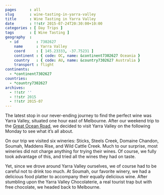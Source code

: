 ```yaml
---
pages      : all
slug       : wine-tasting-in-yarra-valley
title      : Wine Tasting in Yarra Valley
date       : !!str 2015-07-24T20:30:00+10:00
categories : [ Day Trips ]
tags       : [ Wine Tasting ]
geography  :
  - id        : 7302627
    name      : Yarra Valley
    coord     : [ 145.23333, -37.75231 ]
    continent : { code: OC, name: &continent7302627 Oceania }
    country   : { code: AU, name: &country7302627 Australia }
    transport : flight
continents:
  - *continent7302627
countries:
  - *country7302627
archives:
  - !!str ''
  - !!str 2015
  - !!str 2015-07
---
```


The latest stop in our never-ending journey to find the perfect wine was Yarra Valley, situated one hour east of Melbourne. After our weekend trip to the [Great Ocean Road](/blog/driving-the-great-ocean-road.html), we decided to visit Yarra Valley on the following Monday to see what it’s all about.

On our trip we visited six wineries: Sticks, Steels Creek, Domaine Chandon, Soumah, Maddens Rise, and Wild Cattle Creek. Much to our surprise, most wineries did not charge anything for trying their wines. Of course, we fully took advantage of this, and tried all the wines they had on taste.

Yet, since we drove around Yarra Valley ourselves, we of course had to be careful not to drink too much. At Soumah, our favorite winery, we had a delicious food platter to accompany their equally delicious wine. After stumbling upon the Yarra Valley Chocolaterie, a real tourist trap but with free chocolate, we headed back to Melbourne.